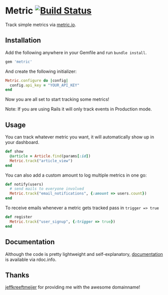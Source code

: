 # Metric [![Build Status](https://secure.travis-ci.org/bittersweet/metric.png)](http://travis-ci.org/bittersweet/metric)

Track simple metrics via [metric.io](metric.io).

## Installation

Add the following anywhere in your Gemfile and run `bundle install`.

``` ruby
gem 'metric'
```

And create the following initializer:

``` ruby
Metric.configure do |config|
  config.api_key = "YOUR_API_KEY"
end
```

Now you are all set to start tracking some metrics!

Note: If you are using Rails it will only track events in Production mode.

## Usage

You can track whatever metric you want, it will automatically show up in your
dashboard.

``` ruby
def show
  @article = Article.find(params[:id])
  Metric.track("article_view")
end
```

You can also add a custom amount to log multiple metrics in one go:

``` ruby
def notify(users)
  # send mails to everyone involved
  Metric.track("email_notifications", {:amount => users.count})
end
```

To receive emails whenever a metric gets tracked pass in `trigger => true`

``` ruby
def register
  Metric.track("user_signup", {:trigger => true})
end
```

## Documentation

Although the code is pretty lightweight and self-explanatory, [documentation](http://rdoc.info/github/bittersweet/metric/master/frames) is available via rdoc.info.

## Thanks

[jeffkreeftmeijer](https://github.com/jeffkreeftmeijer) for providing me with the awesome domainname!
